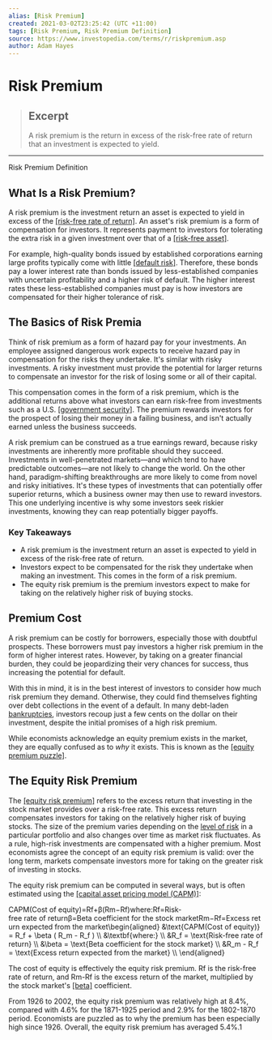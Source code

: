 ```yaml
---
alias: [Risk Premium]
created: 2021-03-02T23:25:42 (UTC +11:00)
tags: [Risk Premium, Risk Premium Definition]
source: https://www.investopedia.com/terms/r/riskpremium.asp
author: Adam Hayes
---
```


# Risk Premium

> ## Excerpt
> A risk premium is the return in excess of the risk-free rate of return that an investment is expected to yield.

---

Risk Premium Definition
## What Is a Risk Premium?

A risk premium is the investment return an asset is expected to yield in excess of the [[risk-free rate of return]](https://www.investopedia.com/terms/r/risk-freerate.asp). An asset's risk premium is a form of compensation for investors. It represents payment to investors for tolerating the extra risk in a given investment over that of a [[risk-free asset]](https://www.investopedia.com/terms/r/riskfreeasset.asp).

For example, high-quality bonds issued by established corporations earning large profits typically come with little [[default risk]](https://www.investopedia.com/terms/d/defaultrisk.asp). Therefore, these bonds pay a lower interest rate than bonds issued by less-established companies with uncertain profitability and a higher risk of default. The higher interest rates these less-established companies must pay is how investors are compensated for their higher tolerance of risk.

## The Basics of Risk Premia

Think of risk premium as a form of hazard pay for your investments. An employee assigned dangerous work expects to receive hazard pay in compensation for the risks they undertake. It's similar with risky investments. A risky investment must provide the potential for larger returns to compensate an investor for the risk of losing some or all of their capital.

This compensation comes in the form of a risk premium, which is the additional returns above what investors can earn risk-free from investments such as a U.S. [[government security]](https://www.investopedia.com/terms/g/governmentsecurity.asp). The premium rewards investors for the prospect of losing their money in a failing business, and isn't actually earned unless the business succeeds.

A risk premium can be construed as a true earnings reward, because risky investments are inherently more profitable should they succeed. Investments in well-penetrated markets—and which tend to have predictable outcomes—are not likely to change the world. On the other hand, paradigm-shifting breakthroughs are more likely to come from novel and risky initiatives. It's these types of investments that can potentially offer superior returns, which a business owner may then use to reward investors. This one underlying incentive is why some investors seek riskier investments, knowing they can reap potentially bigger payoffs.

### Key Takeaways

-   A risk premium is the investment return an asset is expected to yield in excess of the risk-free rate of return.
-   Investors expect to be compensated for the risk they undertake when making an investment. This comes in the form of a risk premium.
-   The equity risk premium is the premium investors expect to make for taking on the relatively higher risk of buying stocks.

## Premium Cost

A risk premium can be costly for borrowers, especially those with doubtful prospects. These borrowers must pay investors a higher risk premium in the form of higher interest rates. However, by taking on a greater financial burden, they could be jeopardizing their very chances for success, thus increasing the potential for default.

With this in mind, it is in the best interest of investors to consider how much risk premium they demand. Otherwise, they could find themselves fighting over debt collections in the event of a default. In many debt-laden [bankruptcies](http://ask/answers/differences-between-chapter-7-and-chapter-11/), investors recoup just a few cents on the dollar on their investment, despite the initial promises of a high risk premium.

While economists acknowledge an equity premium exists in the market, they are equally confused as to _why_ it exists. This is known as the [[equity premium puzzle]](https://www.investopedia.com/terms/e/epp.asp).

## The Equity Risk Premium

The [[equity risk premium]](https://www.investopedia.com/terms/e/equityriskpremium.asp) refers to the excess return that investing in the stock market provides over a risk-free rate. This excess return compensates investors for taking on the relatively higher risk of buying stocks. The size of the premium varies depending on the [level of risk](https://www.investopedia.com/terms/r/risk-profile.asp) in a particular portfolio and also changes over time as market risk fluctuates. As a rule, high-risk investments are compensated with a higher premium. Most economists agree the concept of an equity risk premium is valid: over the long term, markets compensate investors more for taking on the greater risk of investing in stocks. 

The equity risk premium can be computed in several ways, but is often estimated using the [[capital asset pricing model (CAPM)]](https://www.investopedia.com/terms/c/capm.asp):

CAPM(Cost of equity)\=Rf+β(Rm−Rf)where:Rf\=Risk-free rate of returnβ\=Beta coefficient for the stock marketRm−Rf\=Excess return expected from the market\\begin{aligned} &\\text{CAPM(Cost of equity)} = R\_f + \\beta ( R\_m - R\_f ) \\\\ &\\textbf{where:} \\\\ &R\_f = \\text{Risk-free rate of return} \\\\ &\\beta = \\text{Beta coefficient for the stock market} \\\\ &R\_m - R\_f = \\text{Excess return expected from the market} \\\\ \\end{aligned}

The cost of equity is effectively the equity risk premium. Rf is the risk-free rate of return, and Rm\-Rf is the excess return of the market, multiplied by the stock market's [[beta]](https://www.investopedia.com/terms/b/beta.asp) coefficient.

From 1926 to 2002, the equity risk premium was relatively high at 8.4%, compared with 4.6% for the 1871-1925 period and 2.9% for the 1802-1870 period. Economists are puzzled as to why the premium has been especially high since 1926. Overall, the equity risk premium has averaged 5.4%.1
